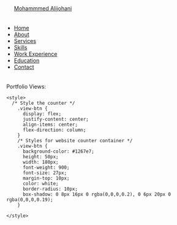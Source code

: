 <html lang="en">
<head>
<style>
    .header {
  line-height: 80px;
  width: 100%;
  transition: line-height 0.2s linear, box-shadow 0.2s linear;
  position: fixed;
  top: 0;
  left: 0;
  z-index: 100;
  background: rgba(245, 245, 245, 0.97);
}

.header.small {
  line-height: 50px;
  box-shadow: 0px 1px 3px 0px rgba(50, 50, 50, 0.8);
}

.header.small > .container > #logo {
  height: 40px;
}

#logo {
  position: absolute;
  top: 50%;
  transform: translateY(-50%);
  background: red;
  float: left;
  height: 40px;
  width: 170px;
  margin-left: 5px;
}

ul.nav {
  float: right;
  list-style: none;
  margin: 0;
  padding: 0;
}

ul.nav li {
  float: left;
  position: relative;
}

ul.nav li a {
  transition: color 0.2s linear;
  font-size: 18px;
}

ul.nav li:hover a {
  color: red;
}

ul.nav li a {
  padding: 21px;
  color: initial;
  text-decoration: initial;
}
    .accordion {
        cursor: pointer;
        padding: 18px;
        width: 100%;
        border: 1px solid #000;
        border-bottom: none;
        text-align: left;
        outline: none;
        font-size: 15px;
        transition: 0.4s;
        max-width: 500px;
    }
    .accordion:last-child{
        border-bottom: 1px solid #000;
    }
    .accordion-header {
        display: flex;
        padding: 16px;
        cursor: pointer;
        
    }
    .accordion-icon {
        width: 16px;
        color: #C00;
    }
    .accordion-title {
        flex: 1;
    }
    .accordion-content {
        padding: 16px;
    }
    .accordion-content {
        display: none;
    }
    .active, .accordion:hover {
        background-color: #ccc;
    }

</style>
</head>
<body>
	<nav class="navbar">
        <div class="max-width">
            <div class="logo"><a href="#" class="hire about-img" style="padding: 20px; border-radius: 10px;">Mohammmed <span>Alijohani</span></a></div>
            <ul class="menu about-img" style="padding: 20px; border-radius: 10px;">
                <li><a href="#home" class="menu-btn hire">Home</a></li>
                <li><a href="#about" class="menu-btn hire">About</a></li>
                <li><a href="#services" class="menu-btn hire">Services</a></li>
                <li><a href="#skills" class="menu-btn hire">Skills</a></li>
                <li><a href="#experience" class="menu-btn hire">Work Experience</a></li>
		 <li><a href="#education" class="menu-btn hire">Education</a></li>
                <li><a href="#contact" class="menu-btn hire">Contact</a></li>
            </ul>
            <div class="menu-btn">
                <i class="fas fa-bars"></i>
            </div>
        </div>
    </nav>
	<section id="blank"></section>
	<section id=counter>
    <div>Portfolio Views:</div>
    <div class="view-btn"></div>
    <script>
      var counterContainer = document.querySelector(".view-btn");
      var viewCount = localStorage.getItem("portfolio_view");

      // Check if portfolio view exists in local storage
      if (viewCount) {
        viewCount = Number(viewCount) + 1;
        localStorage.setItem("portfolio_view", viewCount);
      } else {
        viewCount = 1;
        localStorage.setItem("portfolio_view", 1);
      }
      counterContainer.innerHTML = "Views: " + viewCount;
    </script>
    <section class="about" id="about">
        <div class="max-width">
            <h2 class="title">About Me</h2>
            <div class="about-content">
                <div class="column right about-img" style="padding: 20px; border-radius: 10px;">
                    <div class="text">He is a Passionate <span class="typing-2"></span></div>
                    <p>A self-taught programmer who is a Passionate contributor to communities, Open Source & Hackathons, Pursuing Knowledge to excel in future endeavors and helping people enhance their learnings by providing them with practical experience and Knowledge. He is currently the 162nd event ambassador at deeplearning.ai in the world and also a Mozilla Fest Facilitator. He is a founder, Organiser, and Speaker at Programmers Universal Group . He is an official volunteer at Google Developer Group Chandigarh, Progate, and Tensorflow User group Chandigarh. He is professionally a programmer, front-end Web developer, and an Artist. He is also a Youtuber where shares his knowledge with everyone. He is also an open-source contributor and Google Crowdsource Top contributor. He has also done many contributions to various communities. He was also selected as a share captain at Google Educator Group Ahmedabad and Pune. He was also in the list of top 10 Campus Ambassador at Developer Student Clubs Week of Wonders ( a week long national event )</p>
                    <a href="#" class="about-img">Download Resume</a>
                </div>
            </div>
        </div>
    </section>
	<!-- skills section start -->
    <section class="skills" id="skills">
        <div class="max-width">
            <h2 class="title">My skills</h2>
            <div class="skills-content">
                <div class="column left">
                    <div class="text">My creative skills & experiences.</div>
                    <p>Lorem ipsum dolor sit amet consectetur adipisicing elit. Dignissimos, ratione error est recusandae consequatur, iusto illum deleniti quidem impedit, quos quaerat quis minima sequi. Cupiditate recusandae laudantium esse, harum animi aspernatur quisquam et delectus ipsum quam alias quaerat? Quasi hic quidem illum. Ad delectus natus aut hic explicabo minus quod.</p>
                    <a href="#" class="about-img">Read more</a>
                </div>
                <div class="column right">
                    <div class="bars">
                        <div class="info">
                            <span>HTML</span>
                            <span>100%</span>
                        </div>
                        <div class="line html"></div>
			<div class="bars">
                        <div class="info">
                            <span>CSS</span>
                            <span>80%</span>
                        </div>
                        <div class="line css"></div>
		        <div class="bars">
                        <div class="info">
                            <span>Python</span>
                            <span>70%</span>
                        </div>
                        <div class="line py"></div>
			<div class="bars">
                        <div class="info">
                            <span>Git & Github</span>
                            <span>75%</span>
                        </div>
                        <div class="line opensource"></div>
		        <div class="bars">
                        <div class="info">
                            <span>BootStrap</span>
                            <span>100%</span>
                        </div>
                        <div class="line html"></div>
			<div class="bars">
                        <div class="info">
                            <span>Tailwind CSS</span>
                            <span>100%</span>
                        </div>
                        <div class="line html"></div>
			<div class="bars">
                        <div class="info">
                            <span>Adobe Photoshop & Illustrator</span>
                            <span>80%</span>
                        </div>
                        <div class="line adpi"></div>
			<div class="bars">
                        <div class="info">
                            <span>Cloud Computing</span>
                            <span>50%</span>
                        </div>
                        <div class="line cc"></div>
			<div class="bars">
                        <div class="info">
                            <span>Artificial Intelligence</span>
                            <span>25%</span>
                        </div>
                        <div class="line ai"></div>
			<div class="bars">
                        <div class="info">
                            <span>Blender</span>
                            <span>50%</span>
                        </div>
                        <div class="line bld"></div>
                    </div>
                </div>
            </div>
        </div>
    </section>
<!-- Work experience section start -->
<section id="work-experience">
  <h2>Work History</h2>
  <div class="accordion">
    <div class="accordion-header">
      <div class="accordion-title"><strong>09/2020 - 09/2022, IT Engineer, BENN Technologies, Inc., Los Angeles, CA, United States</strong></div>
      <span class="accordion-icon">+</span>
    </div>
    <div class="accordion-content">
        <ol>
            <li>Resolved any virus and malware issues and managed Windows and Linux servers.</li>
            <li>Developed and maintained a Windows and Linux server for the company.</li>
            <li>Maintained various hardware and software and worked on the improvement of data security.</li>
            <li>Configured VPN, backed up and restored data, and managed relevant correspondence.</li>
            <li>Reduced unnecessary IT department expenses by 10%.</li>
            <li>Won the Employee of the Month Award twice for meeting all assigned goals and targets.</li>
        </ol>
    </div>
  </div>
  <div class="accordion">
    <div class="accordion-header">
      <div class="accordion-title"><strong>19/2018 - 09/20219 SECURITY PROFESSIONALS INC.Columbia, SC</strong></div>
      <span class="accordion-icon">+</span>
    </div>
    <div class="accordion-content">
        <ol>
            <li>
                Refined and improved existing documentation system, resulting in reduced labor costs totaling $15,000 annually via increased workplace efficiency
            </li>
            <li>
                Consolidated multiple ticketing systems, improving communication and ticket turnover rate by 7%
            </li>
            <li>
                Investigated alerts created by IDS/IPS including malicious file uploads, compromised servers, SQL injections, and port scanning
            </li>
        </ol>
    </div>
  </div>
</section>
<!-- Education section start -->
<section id="education">
  <h2>Education</h2>
  <div class="accordion">
    <div class="accordion-header">
      <div class="accordion-title"><strong>09/2013 - 05/2017, Computer Science, Massachusetts Institute of Technology, Cambridge, MA, United States</strong></div>
      <span class="accordion-icon">+</span>
    </div>
    <div class="accordion-content">
        <ol>
            <li>GPA: 3.96 (Top 3% of the Program)</li>
            <li>Clubs and Societies: Engineering Society, Math Society, TEDx Club</li>
        </ol>
    </div>
  </div>
  <div class="accordion">
    <div class="accordion-header">
      <div class="accordion-title"><strong>09/2009 - 05/2013, High School, European School Copenhagen, Copenhagen, Denmark</strong></div>
      <span class="accordion-icon">+</span>
    </div>
    <div class="accordion-content">
       <ol>
           <li>Graduated with Distinction (Grade 1 - A/excellent equivalent in all subjects)</li>
           <li>Extracurricular Activities: Computer Club, Engineering Society, Tennis Club</li>
       </ol>
    </div>
  </div>
</section>
<!-- contact section start -->
    <section class="contact" id="contact">
        <div class="max-width">
            <h2 class="title">Contact me</h2>
            <div class="contact-content">
                <div class="column left">
                    <div class="text">Get in Touch</div>
                    <p></p>
                    <div class="icons">
                        <div class="row">
                            <i class="fas fa-user"></i>
                            <div class="info">
                                <div class="head">Name</div>
                                <div class="sub-title">Pulkit Singh</div>
                            </div>
                        </div>
                        <div class="row">
                            <i class="fas fa-map-marker-alt"></i>
                            <div class="info">
                                <div class="head">Address</div>
                                <div class="sub-title">Navi Mumbai, Maharashtra, India</div>
                            </div>
                        </div>
                        <div class="row">
                            <i class="fas fa-envelope"></i>
                            <div class="info">
                                <div class="head">Email</div>
                                <div class="sub-title">singh.pulkit.0076@gmail.com</div>
                            </div>
                        </div>
                    </div>
                </div>
                <div class="column right">
                    <div class="text">Message me</div>
                    <form action="https://formspree.io/f/mqkgooqj" method="POST">
                        <div class="fields">
                            <div class="field name">
                                <input type="text" placeholder="Name" name="Name" required>
                            </div>
                            <div class="field email">
                                <input type="email" placeholder="Email" name="email_id" required>
                            </div>
                        </div>
                        <div class="field">
                            <input type="text" placeholder="Subject" name="subject" required>
                        </div>
                        <div class="field textarea">
                            <textarea cols="50" rows="20" placeholder="Message..." name="message" required></textarea>
                        </div>
                        <div class="button">
                            <button type="submit">Send message</button>
                        </div>
                    </form>
                </div>
            </div>
        </div>
    </section>
</body>
</html>
 
    

  


<script>
  const accordionHeader = document.getElementsByClassName('accordion-header');
  const accordionContent = document.getElementsByClassName('accordion-content');
  const accordionIcon = document.getElementsByClassName('accordion-icon');
for (let i = 0; i < accordionHeader.length; i++) {
  accordionHeader[i].addEventListener('click', function() {
    accordionContent[i].style.display = accordionContent[i].style.display =='block' ? 'none' : 'block';
    accordionIcon[i].innerHTML = accordionContent[i].style.display =='block' ? '-' : '+';  
  });
}

</script>
    
    <style>
      /* Style the counter */
        .view-btn {
          display: flex;
          justify-content: center;
          align-items: center;
          flex-direction: column;
        }
        /* Styles for website counter container */
        .view-btn {
          background-color: #1267e7;
          height: 50px;
          width: 180px;
          font-weight: 900;
          font-size: 27px;
          margin-top: 10px;
          color: white;
          border-radius: 10px;
          box-shadow: 0 8px 16px 0 rgba(0,0,0,0.2), 0 6px 20px 0 rgba(0,0,0,0.19);
        }
        
    </style>  
   




